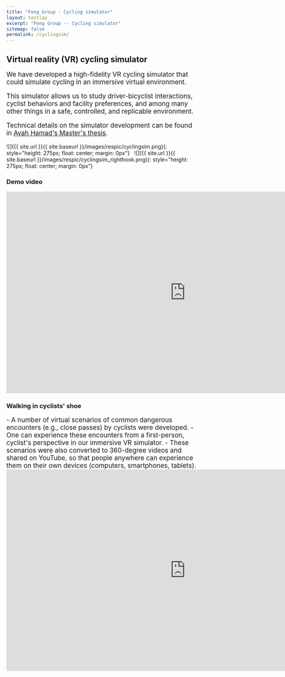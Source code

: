 ```yaml
---
title: "Feng Group - Cycling simulator"
layout: textlay
excerpt: "Feng Group -- Cycling simulator"
sitemap: false
permalink: /cyclingsim/
---
```


## Virtual reality (VR) cycling simulator

<div style="font-size: 17px">
We have developed a high-fidelity VR cycling simulator that could simulate cycling in an immersive virtual environment.

This simulator allows us to study driver-bicyclist interactions, cyclist behaviors and facility preferences, and among many other things in a safe, controlled, and replicable environment.

Technical details on the simulator development can be found in [Ayah Hamad's Master's thesis](http://dx.doi.org/10.7302/1035).

</div>

![]({{ site.url }}{{ site.baseurl }}/images/respic/cyclingsim.png){: style="height: 275px; float: center; margin: 0px"}
&nbsp;
![]({{ site.url }}{{ site.baseurl }}/images/respic/cyclingsim_righthook.png){: style="height: 275px; float: center; margin: 0px"}

### Demo video

<iframe width="940" height="530" src="https://www.youtube.com/embed/qgruklgacVs" title="YouTube video player" frameborder="0" allow="accelerometer; autoplay; clipboard-write; encrypted-media; gyroscope; picture-in-picture" allowfullscreen></iframe>

<br>

### Walking in cyclists' shoe

<div style="font-size: 17px">
- A number of virtual scenarios of common dangerous encounters (e.g., close passes) by cyclists were developed.
- One can experience these encounters from a first-person, cyclist's perspective in our immersive VR simulator. 
- These scenarios were also converted to 360-degree videos and shared on YouTube, so that people anywhere can experience them on their own devices (computers, smartphones, tablets). 

</div>

<iframe width="940" height="530" src="https://www.youtube.com/embed/videoseries?list=PLzlbBFSTeX9cM2L1V814VCxhbg0Q6GsZ8" title="YouTube video player" frameborder="0" allow="accelerometer; autoplay; clipboard-write; encrypted-media; gyroscope; picture-in-picture" allowfullscreen></iframe>


<br><br>